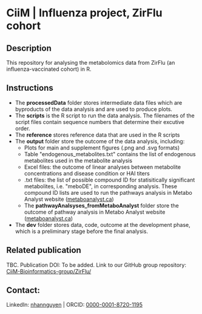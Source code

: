 # CiiM | Influenza project, ZirFlu cohort

## Description
This repository for analysing the metabolomics data from ZirFlu (an influenza-vaccinated cohort) in R.

## Instructions
- The **processedData** folder stores intermediate data files which are byproducts of the data analysis and are used to produce plots.
- The **scripts** is the R script to run the data analysis. The filenames of the script files contain sequence numbers that determine their excutive order.
- The **reference** stores reference data that are used in the R scripts
- The **output** folder store the outcome of the data analysis, including:
   - Plots for main and supplement figures (.png and .svg formats)
   - Table "endogenous_metabolites.txt" contains the list of endogenous metabolites used in the metabolite analysis
   - Excel files: the outcome of linear analyses between metabolite concentrations and disease condition or HAI titers 
   - .txt files: the list of possible compound ID for statisitically significant metabolites, i.e. "meboDE", in corresponding analysis. These compound ID lists are used to run the pathways analysis in Metabo Analyst website ([metaboanalyst.ca](https://www.metaboanalyst.ca))
   - The **pathwayAnalsyses_fromMetaboAnalyst** folder store the outcome of pathway analysis in Metabo Analyst website ([metaboanalyst.ca](https://www.metaboanalyst.ca))
- The **dev** folder stores data, code, outcome at the development phase, which is a preliminary stage before the final analysis.

## Related publication
TBC. Publication DOI: To be added.
Link to our GitHub group repository: [CiiM-Bioinformatics-group/ZirFlu/](https://github.com/CiiM-Bioinformatics-group/ZirFlu/)

## Contact:
LinkedIn:	[nhannguyen](https://www.linkedin.com/in/nhannguyen1412) | ORCID: [0000-0001-8720-1195](https://orcid.org/0000-0001-8720-1195)
